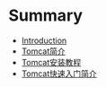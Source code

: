 # Summary

* [Introduction](README.md)
* [Tomcat简介](jian-jie.md)
* [Tomcat安装教程](tomcatsetup.md)
* [Tomcat快速入门简介](di-yi-ge-tomcat-ying-yong-cheng-xu.md)

